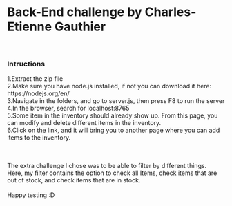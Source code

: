 <h1>Back-End challenge by Charles-Etienne Gauthier</h1>
<br/>
<h3>Intructions</h3>
1.Extract the zip file<br/>
2.Make sure you have node.js installed, if not you can download it here: https://nodejs.org/en/<br/>
3.Navigate in the folders, and go to server.js, then press F8 to run the server<br/>
4.In the browser, search for localhost:8765<br/>
5.Some item in the inventory should already show up. From this page, you can modify and delete different items in the inventory.<br/>
6.Click on the link, and it will bring you to another page where you can add items to the inventory.


 <br/> <br/>The extra challenge I chose was to be able to filter by different things. <br/>
Here, my filter contains the option to check all Items, check items that are out of stock, and check items that are in stock.
<br/>
<br/>
Happy testing :D
